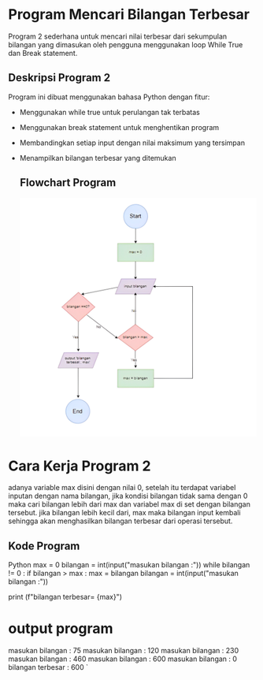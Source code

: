 # Program Mencari Bilangan Terbesar
Program 2 sederhana untuk mencari nilai terbesar dari sekumpulan bilangan yang dimasukan oleh pengguna menggunakan loop While True dan Break statement. 

## Deskripsi Program 2
Program ini dibuat menggunakan bahasa Python dengan fitur:
- Menggunakan while true untuk perulangan tak terbatas
- Menggunakan break statement untuk menghentikan program
- Membandingkan setiap input dengan nilai maksimum yang tersimpan
- Menampilkan bilangan terbesar yang ditemukan

  ## Flowchart Program
  ![Flowchart](Flowchat.png)

# Cara Kerja Program 2
adanya variable max disini dengan nilai 0, setelah itu terdapat variabel inputan dengan nama bilangan, jika kondisi
bilangan tidak sama dengan 0 maka cari bilangan lebih dari max dan variabel max di set dengan bilangan tersebut. jika bilangan
lebih kecil dari, max maka bilangan input kembali sehingga akan menghasilkan bilangan terbesar dari operasi tersebut.

  ## Kode Program
  Python
  max = 0
bilangan = int(input("masukan bilangan :"))
while bilangan != 0 :
    if bilangan > max :
        max = bilangan 
    bilangan = int(input("masukan bilangan :"))
    
print (f"bilangan terbesar= {max}")

# output program
masukan bilangan : 75
masukan bilangan : 120
masukan bilangan : 230
masukan bilangan : 460
masukan bilangan : 600
masukan bilangan : 0
bilangan terbesar : 600
`
